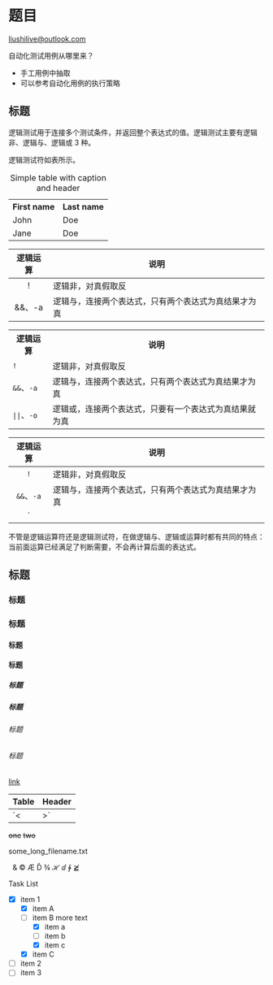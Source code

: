 # 题目

<liushilive@outlook.com>

自动化测试用例从哪里来？

<!--sec data-title="点我看答案" ces-->

* 手工用例中抽取
* 可以参考自动化用例的执行策略

<!--endsec-->

## 标题

逻辑测试用于连接多个测试条件，并返回整个表达式的值。逻辑测试主要有逻辑非、逻辑与、逻辑或 3 种。

逻辑测试符如表所示。

<table>
  <caption>Simple table with caption and header</caption>
  <tr>
    <th>First name</th>
    <th>Last name</th>
  </tr>
  <tr>
    <td>John</td>
    <td>Doe</td>
  </tr>
  <tr>
    <td>Jane</td>
    <td>Doe</td>
  </tr>
</table>

逻辑运算 | 说明
:---:|---
! | 逻辑非，对真假取反
&&、-a | 逻辑与，连接两个表达式，只有两个表达式为真结果才为真

<table>
  <tr><th>逻辑运算<th>说明
  <tr><td><code>!<td>逻辑非，对真假取反
  <tr><td><code>&&</code>、<code>-a<td>逻辑与，连接两个表达式，只有两个表达式为真结果才为真
  <tr><td><code>||</code>、<code>-o<td>逻辑或，连接两个表达式，只要有一个表达式为真结果就为真
</table>

逻辑运算 | 说明
:---:|---
`!` | 逻辑非，对真假取反
`&&`、`-a` | 逻辑与，连接两个表达式，只有两个表达式为真结果才为真
`||`、`-o` | 逻辑或，连接两个表达式，只要有一个表达式为真结果就为真

不管是逻辑运算符还是逻辑测试符，在做逻辑与、逻辑或运算时都有共同的特点：当前面运算已经满足了判断需要，不会再计算后面的表达式。

## 标题

### 标题

### 标题

#### 标题

#### 标题

##### 标题

##### 标题

###### 标题

###### 标题

[link](https://git.haproxy.org/?p=haproxy.git;a=blob_plain;f=doc/proxy-protocol.txt;hb=HEAD)

| Table | Header |
|---    |---     |
| `<|>` | `<|>`  |

~~one~~ ~~two~~

some_long_filename.txt

&nbsp; &amp; &copy; &AElig; &Dcaron;
&frac34; &HilbertSpace; &DifferentialD;
&ClockwiseContourIntegral; &ngE;

Task List

- [X] item 1
    * [X] item A
    * [ ] item B
        more text
        + [x] item a
        + [ ] item b
        + [x] item c
    * [X] item C
- [ ] item 2
- [ ] item 3